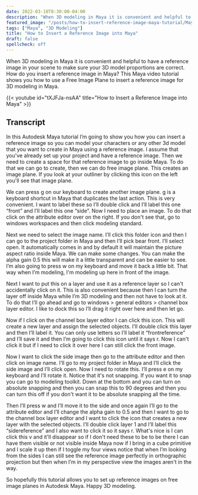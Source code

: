 ```yaml
---
date: 2022-03-10T8:30:00-04:00
description: "When 3D modeling in Maya it is convenient and helpful to have a reference image in your scene to make sure your 3D model proportions are correct"
featured_image: "/posts/how-to-insert-reference-image-maya-tutorial/Maya insert a reference image title.jpg"
tags: ["Maya", "3D Modeling"]
title: "How to Insert a Reference Image into Maya"
draft: false
spellcheck: off
---
```


When 3D modeling in Maya it is convenient and helpful to have a reference image in your scene to make sure your 3D model proportions are correct. How do you insert a reference image in Maya? This Maya video tutorial shows you how to use a Free Image Plane to insert a reference image for 3D modeling in Maya.

{{< youtube id="tXJFJa-nsAA" title="How to Insert a Reference Image into Maya" >}}

## Transcript

In this Autodesk Maya tutorial I’m going to show you how you can insert a reference image so you can model your characters or any other 3d model that you want to create in Maya using a reference image. I assume that you've already set up your project and have a reference image. Then we need to create a space for that reference image to go inside Maya. To do that we can go to create, then we can do free image plane. This creates an image plane. If you look at your outliner by clicking this icon on the left you'll see that image plane.

We can press g on our keyboard to create another image plane. g is a keyboard shortcut in Maya that duplicates the last action. This is very convenient. I want to label these so I’ll double click and I’ll label this one “front” and I’ll label this one “side”. Now I need to place an image. To do that click on the attribute editor over on the right. If you don't see that, go to windows workspaces and then click modeling standard.

Next we need to select the image name. I’ll click this folder icon and then I can go to the project folder in Maya and then I’ll pick bear front. I’ll select open. It automatically comes in and by default it will maintain the picture aspect ratio inside Maya. We can make some changes. You can make the alpha gain 0.5 this will make it a little transparent and can be easier to see. I’m also going to press w on my keyboard and move it back a little bit. That way when I’m modeling, I'm modeling up here in front of the image.

Next I want to put this on a layer and use it as a reference layer so I can't accidentally click on it. This is also convenient because then I can turn the layer off inside Maya while I’m 3D modeling and then not have to look at it. To do that I’ll go ahead and go to windows > general editors > channel box layer editor. I like to dock this so I’ll drag it right over here and then let go.

Now if I click on the channel box layer editor I can click this icon. This will create a new layer and assign the selected objects. I’ll double click this layer and then I’ll label it. You can only use letters so I’ll label it “frontreference” and I’ll save it and then I’m going to click this icon until it says r. Now I can't click it but if I need to click it over here I can still click the front image.

Now I want to click the side image then go to the attribute editor and then click on image name. I’ll go to my project folder in Maya and I’ll click the side image and I’ll click open. Now I need to rotate this. I’ll press e on my keyboard and I’ll rotate it. Notice that it's not snapping. If you want it to snap you can go to modeling toolkit. Down at the bottom and you can turn on absolute snapping and then you can snap this to 90 degrees and then you can turn this off if you don't want it to be absolute snapping all the time.

Then I’ll press w and I’ll move it to the side and once again I’ll go to the attribute editor and I’ll change the alpha gain to 0.5 and then I want to go to the channel box layer editor and I want to click the icon that creates a new layer with the selected objects. I’ll double click layer 1 and I’ll label this “sidereference” and I also want to click it so it says r. What's nice is I can click this v and it'll disappear so if I don't need these to be to be there I can have them visible or not visible inside Maya now if I bring in a cube primitive and I scale it up then if I toggle my four views notice that when I’m looking from the sides I can still see the reference image perfectly in orthographic projection but then when I’m in my perspective view the images aren't in the way.

So hopefully this tutorial allows you to set up reference images on free image planes in Autodesk Maya. Happy 3D modeling.

